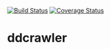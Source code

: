 [![Build Status](https://travis-ci.org/cmccandless/ddcrawler.svg?branch=master)](https://travis-ci.org/cmccandless/ddcrawler) [![Coverage Status](https://coveralls.io/repos/github/cmccandless/ddcrawler/badge.svg?branch=master)](https://coveralls.io/github/cmccandless/ddcrawler?branch=master)

# ddcrawler
